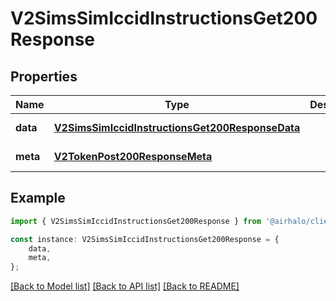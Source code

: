 # V2SimsSimIccidInstructionsGet200Response


## Properties

Name | Type | Description | Notes
------------ | ------------- | ------------- | -------------
**data** | [**V2SimsSimIccidInstructionsGet200ResponseData**](V2SimsSimIccidInstructionsGet200ResponseData.md) |  | [default to undefined]
**meta** | [**V2TokenPost200ResponseMeta**](V2TokenPost200ResponseMeta.md) |  | [default to undefined]

## Example

```typescript
import { V2SimsSimIccidInstructionsGet200Response } from '@airhalo/client';

const instance: V2SimsSimIccidInstructionsGet200Response = {
    data,
    meta,
};
```

[[Back to Model list]](../README.md#documentation-for-models) [[Back to API list]](../README.md#documentation-for-api-endpoints) [[Back to README]](../README.md)
